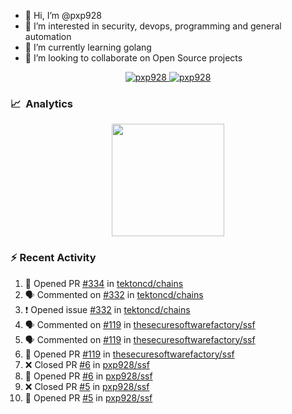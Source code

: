 - 👋  Hi, I’m @pxp928
- 👀  I’m interested in security, devops, programming and general automation
- 🌱  I’m currently learning golang
- 💞️  I’m looking to collaborate on Open Source projects

<p align="center">
  <a href="https://linkedin.com/in/pxp928" target="blank">
    <img src="https://img.shields.io/badge/linkedin-%230077B5.svg?&style=for-the-badge&logo=linkedin&logoColor=white" alt="pxp928" />
  </a>
  <a href="https://twitter.com/pxp928" target="blank">
    <img src="https://img.shields.io/badge/Twitter-1DA1F2?style=for-the-badge&logo=twitter&logoColor=white" alt="pxp928" />
  </a>
</p>

### 📈 &nbsp;Analytics

<p align="center">
  <a href="https://github.com/pxp928">
    <img height="180em" src="https://github-readme-stats-eight-theta.vercel.app/api?username=pxp928&show_icons=true&theme=radical&include_all_commits=true&count_private=true&line_height=26"/>
    <!---
    <img height="180em" src="https://github-readme-stats-eight-theta.vercel.app/api/top-langs/?username=pxp928&layout=compact&theme=radical&line_height=26"/>
    --->
  </a>
</p>

### :zap: Recent Activity

<!--START_SECTION:activity-->
1. 💪 Opened PR [#334](https://github.com/tektoncd/chains/pull/334) in [tektoncd/chains](https://github.com/tektoncd/chains)
2. 🗣 Commented on [#332](https://github.com/tektoncd/chains/issues/332) in [tektoncd/chains](https://github.com/tektoncd/chains)
3. ❗️ Opened issue [#332](https://github.com/tektoncd/chains/issues/332) in [tektoncd/chains](https://github.com/tektoncd/chains)
4. 🗣 Commented on [#119](https://github.com/thesecuresoftwarefactory/ssf/issues/119) in [thesecuresoftwarefactory/ssf](https://github.com/thesecuresoftwarefactory/ssf)
5. 🗣 Commented on [#119](https://github.com/thesecuresoftwarefactory/ssf/issues/119) in [thesecuresoftwarefactory/ssf](https://github.com/thesecuresoftwarefactory/ssf)
6. 💪 Opened PR [#119](https://github.com/thesecuresoftwarefactory/ssf/pull/119) in [thesecuresoftwarefactory/ssf](https://github.com/thesecuresoftwarefactory/ssf)
7. ❌ Closed PR [#6](https://github.com/pxp928/ssf/pull/6) in [pxp928/ssf](https://github.com/pxp928/ssf)
8. 💪 Opened PR [#6](https://github.com/pxp928/ssf/pull/6) in [pxp928/ssf](https://github.com/pxp928/ssf)
9. ❌ Closed PR [#5](https://github.com/pxp928/ssf/pull/5) in [pxp928/ssf](https://github.com/pxp928/ssf)
10. 💪 Opened PR [#5](https://github.com/pxp928/ssf/pull/5) in [pxp928/ssf](https://github.com/pxp928/ssf)
<!--END_SECTION:activity-->

<!---
pxp928/pxp928 is a ✨ special ✨ repository because its `README.md` (this file) appears on your GitHub profile.
You can click the Preview link to take a look at your changes.
--->
